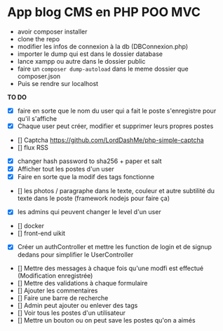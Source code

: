 # App blog CMS en PHP POO MVC

- avoir composer installer
- clone the repo
- modifier les infos de connexion à la db (DBConnexion.php)
- importer le dump qui est dans le dossier database
- lance xampp ou autre dans le dossier public
- faire un `composer dump-autoload` dans le meme dossier que composer.json
- Puis se rendre sur localhost



**TO DO**
- [x] faire en sorte que le nom du user qui a fait le poste s'enregistre pour qu'il s'affiche
- [x] Chaque user peut créer, modifier et supprimer leurs propres postes
- [] Captcha https://github.com/LordDashMe/php-simple-captcha
- [] flux RSS
- [x] changer hash password to sha256 + paper et salt
- [x] Afficher tout les postes d'un user
- [x] Faire en sorte que la modif des tags fonctionne
- [] les photos / paragraphe dans le texte, couleur et autre subtilité du texte dans le poste (framework nodejs pour faire ça)
- [x] les admins qui peuvent changer le level d'un user
- [] docker
- [] front-end uikit
- [x] Créer un authController et mettre les function de login et de signup dedans pour simplifier le UserController
- [] Mettre des messages à chaque fois qu'une modfi est effectué (Modification enregistrée)
- [] Mettre des validations à chaque formulaire
- [] Ajouter les commentaires
- [] Faire une barre de recherche
- [] Admin peut ajouter ou enlever des tags 
- [] Voir tous les postes d'un utilisateur
- [] Mettre un bouton ou on peut save les postes qu'on a aimés
